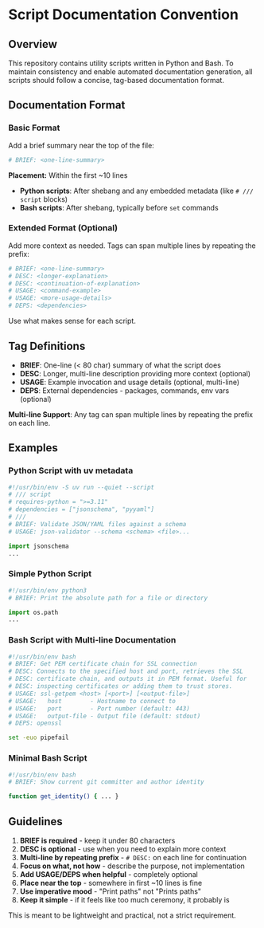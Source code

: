 # Script Documentation Convention

## Overview

This repository contains utility scripts written in Python and Bash. To maintain consistency and enable automated documentation generation, all scripts should follow a concise, tag-based documentation format.

## Documentation Format

### Basic Format

Add a brief summary near the top of the file:

```bash
# BRIEF: <one-line-summary>
```

**Placement:** Within the first ~10 lines
- **Python scripts**: After shebang and any embedded metadata (like `# /// script` blocks)
- **Bash scripts**: After shebang, typically before `set` commands

### Extended Format (Optional)

Add more context as needed. Tags can span multiple lines by repeating the prefix:

```bash
# BRIEF: <one-line-summary>
# DESC: <longer-explanation>
# DESC: <continuation-of-explanation>
# USAGE: <command-example>
# USAGE: <more-usage-details>
# DEPS: <dependencies>
```

Use what makes sense for each script.

## Tag Definitions

- **BRIEF**: One-line (< 80 char) summary of what the script does
- **DESC**: Longer, multi-line description providing more context (optional)
- **USAGE**: Example invocation and usage details (optional, multi-line)
- **DEPS**: External dependencies - packages, commands, env vars (optional)

**Multi-line Support**: Any tag can span multiple lines by repeating the prefix on each line.

## Examples

### Python Script with uv metadata

```python
#!/usr/bin/env -S uv run --quiet --script
# /// script
# requires-python = ">=3.11"
# dependencies = ["jsonschema", "pyyaml"]
# ///
# BRIEF: Validate JSON/YAML files against a schema
# USAGE: json-validator --schema <schema> <file>...

import jsonschema
...
```

### Simple Python Script

```python
#!/usr/bin/env python3
# BRIEF: Print the absolute path for a file or directory

import os.path
...
```

### Bash Script with Multi-line Documentation

```bash
#!/usr/bin/env bash
# BRIEF: Get PEM certificate chain for SSL connection
# DESC: Connects to the specified host and port, retrieves the SSL
# DESC: certificate chain, and outputs it in PEM format. Useful for
# DESC: inspecting certificates or adding them to trust stores.
# USAGE: ssl-getpem <host> [<port>] [<output-file>]
# USAGE:   host        - Hostname to connect to
# USAGE:   port        - Port number (default: 443)
# USAGE:   output-file - Output file (default: stdout)
# DEPS: openssl

set -euo pipefail
```

### Minimal Bash Script

```bash
#!/usr/bin/env bash
# BRIEF: Show current git committer and author identity

function get_identity() { ... }
```


## Guidelines

1. **BRIEF is required** - keep it under 80 characters
2. **DESC is optional** - use when you need to explain more context
3. **Multi-line by repeating prefix** - `# DESC:` on each line for continuation
4. **Focus on what, not how** - describe the purpose, not implementation
5. **Add USAGE/DEPS when helpful** - completely optional
6. **Place near the top** - somewhere in first ~10 lines is fine
7. **Use imperative mood** - "Print paths" not "Prints paths"
8. **Keep it simple** - if it feels like too much ceremony, it probably is

This is meant to be lightweight and practical, not a strict requirement.
